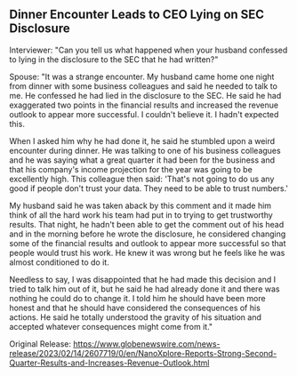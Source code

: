 ## Dinner Encounter Leads to CEO Lying on SEC Disclosure

Interviewer: "Can you tell us what happened when your husband confessed to lying in the disclosure to the SEC that he had written?"

Spouse: "It was a strange encounter. My husband came home one night from dinner with some business colleagues and said he needed to talk to me. He confessed he had lied in the disclosure to the SEC. He said he had exaggerated two points in the financial results and increased the revenue outlook to appear more successful. I couldn't believe it. I hadn't expected this. 

When I asked him why he had done it, he said he stumbled upon a weird encounter during dinner. He was talking to one of his business colleagues and he was saying what a great quarter it had been for the business and that his company's income projection for the year was going to be excellently high. This colleague then said: 'That's not going to do us any good if people don't trust your data. They need to be able to trust numbers.'

My husband said he was taken aback by this comment and it made him think of all the hard work his team had put in to trying to get trustworthy results. That night, he hadn't been able to get the comment out of his head and in the morning before he wrote the disclosure, he considered changing some of the financial results and outlook to appear more successful so that people would trust his work. He knew it was wrong but he feels like he was almost conditioned to do it.

Needless to say, I was disappointed that he had made this decision and I tried to talk him out of it, but he said he had already done it and there was nothing he could do to change it. I told him he should have been more honest and that he should have considered the consequences of his actions. He said he totally understood the gravity of his situation and accepted whatever consequences might come from it."




Original Release: https://www.globenewswire.com/news-release/2023/02/14/2607719/0/en/NanoXplore-Reports-Strong-Second-Quarter-Results-and-Increases-Revenue-Outlook.html
